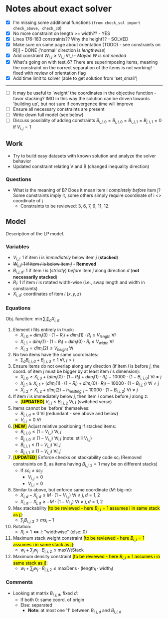 # Notes about exact solver

* [x] I'm missing some additional functions (`from check_sol import check_above, check_3D`)
* [x] No more constraint on length >= width?? - YES
* [x] Lines 176-183 constraints?? Why the height?? - SOLVED
* [x] Make sure on same page about orientation (TODO) - see constraints on R\[i\] - DONE ('normal' direction is *lengthwise*)
* [x] Add constraint $W_{i, j} \geq V_{i, j}\ \forall i, j$ - *Maybe W is not needed*
* [x] What's going on with test_6? There are superimposing items, meaning the constraint on the correct separation of the items is not working! - fixed with review of orientation flag
* [x] Add time limit to solver (able to get solution from 'set_small')

---

* [ ] It may be useful to 'weight' the coordinates in the objective function - favor stacking? IMO in this way the solution can be driven towards 'building up', but not sure if convergence time will improve
* [ ] Ensure all necessary constraints are present
* [ ] Write down full model (see below)
* [ ] Discuss possiblity of adding constraints $B_{i,j,0} = B_{j,i,0} = B_{i,j,1} = B_{j,i,1} = 0$ if $V_{i,j} = 1$

## Work

* Try to build easy datasets with known solution and analyze the solver behavior
* Updated constraint relating V and B (changed inequality direction)

### Questions

* What is the meaning of B? Does it mean item i *completely before* item j? Some constraints imply it, some others simply require coordinate of i <> coordinate of j
  * Constraints to be reviewed: 3, 6, 7, 9, 11, 12.

## Model

Description of the LP model.

### Variables

* $V_{i,j}$: 1 if item $i$ is *immediately* below item $j$ (**stacked**)
* ~~$W_{i,j}$: 1 if item $i$ is below item $j$~~ - **Removed**
* $B_{i,j,d}$: 1 if item $i$ is (*strictly*) *before* item $j$ along direction $d$ (**not necessarily stacked**)
* $R_i$: 1 if item $i$ is rotated width-wise (i.e., swap length and width in constraints)
* $X_{i,d}$: coordinates of item $i$ ($x, y, z$)

### Equations

Obj. function: $\min{\sum_i \sum_d X_{i, d}}$

1. Element $i$ fits entirely in truck:
   * $X_{i,0} + dim_i(0)\cdot (1-R_i) + dim_i(1)\cdot R_i \leq V_{length}\ \forall i$
   * $X_{i,1} + dim_i(1)\cdot (1-R_i) + dim_i(0)\cdot R_i \leq V_{width}\ \forall i$
   * $X_{i,2} = dim_i(2) \leq V_{height}\ \forall i$
2. No two items have the same coordinates:
   * $\sum_d B_{i,j,d} + B_{j,i,d} \geq 1\ \forall i,\ j>i$
3. Ensure items do not overlap along any direction (if item $i$ is before $j$, the coord. of item $j$ must be bigger by at least item $i$'s dimension):
   * $X_{j,0} \geq X_{i,0} + (dim_i(0)\cdot (1-R_i) + dim_i(1)\cdot R_i) - 10000\cdot (1-B_{i,j,0})\ \forall i\neq j$
   * $X_{j,1} \geq X_{i,1} + (dim_i(1)\cdot (1-R_i) + dim_i(0)\cdot R_i) - 10000\cdot (1-B_{i,j,1})\ \forall i\neq j$
   * $X_{j,2} \geq X_{i,2} + dim_i(2) - h_{nesting,i} - 10000\cdot (1-B_{i,j,2})\ \forall i\neq j$
4. If item $i$ is immediately below $j$, then item $i$ comes before $j$ along z:
   * <mark>[**UPDATED**]</mark> $V_{i,j} \leq B_{i,j,2}\ \forall i, j$  (switched verse)
5. Items cannot be 'before' themselves:
    * $B_{i,i,d} = 0\ \forall i$ (redundant - see above and below)
    * $V_{i,i} = 0\ \forall i$
6. <mark>[**NEW**]</mark> Adjust relative positioning if stacked items:
   * $B_{i,j,0} \leq (1-V_{i,j})\ \forall i,j$
   * $B_{j,i,0} \leq (1-V_{i,j})\ \forall i,j$ (note: still $V_{i,j}$)
   * $B_{i,j,1} \leq (1-V_{i,j})\ \forall i,j$
   * $B_{j,i,1} \leq (1-V_{i,j})\ \forall i,j$
7. <mark>[**UPDATED**]</mark> Enforce checks on stackability code $sc_i$ (Removed constraints on B, as items having $B_{i,j,2}=1$ may be on different stacks)
   * If $sc_i \neq sc_j$:
     * $V_{i,j} = 0$
     * $V_{j,i} = 0$
8. Similar to above, but enforce same coordinate ($M$: big-m):
   * $X_{i,d} - X_{j,d} \leq M \cdot (1-V_{i,j})\ \forall i\neq j, d=1,2$
   * $X_{i,d} - X_{j,d} \geq -M \cdot (1-V_{i,j})\ \forall i\neq j, d=1,2$
9. Max stackability <mark>[to be reviewed - here $B_{i,j} = 1$ assumes i in same stack as j]</mark>:
   * $\sum_j B_{i,j,2} \leq ms_i - 1$
10. Rotation:
    * $R_i = 1 \iff i\text{: "widthwise"}$ (else: 0)
11. Maximum stack weight constraint <mark>[to be reviewed - here $B_{i,j} = 1$ assumes i in same stack as j]</mark>:
    * $w_i + \sum_j w_j\cdot B_{i,j,2} \leq \text{maxWtStack}$
12. Maximum density constraint <mark>[to be reviewed - here $B_{i,j} = 1$ assumes i in same stack as j]</mark>:
    * $w_i + \sum_j w_j\cdot B_{i,j,2} \leq \text{maxDens}\cdot (\text{length}_i \cdot \text{width}_i)$

### Comments

* Looking at matrix $B_{i,j,d}$, fixed $d$:
  * If both 0: same coord. of origin
  * Else: separated
    * **Note**: at most one '1' between $B_{i,j,d}$ and $B_{j,i,d}$
